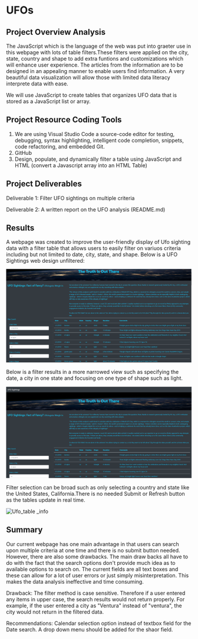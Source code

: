 # UFOs

## Project Overview Analysis

The JavaScript which is the language of the web was put into graeter use in this webpage with lots of table filters.These filters were applied on the city, state, country and shape to add extra funtions and customizations which will enhance user experience.
The articles from the information are to be designed in an appealing manner to enable users find information. A very beautiful data visualization will allow those with limited data literacy interprete data with ease.

We will use JavaScript to create tables that organizes UFO data that is stored as a JavaScript list or array.

## Project Resource Coding Tools

1. We are using Visual Studio Code a source-code editor for testing, debugging, syntax highlighting, intelligent code completion, snippets, code refactoring, and embedded Git.
2. GitHub
3. Design, populate, and dynamically filter a table using JavaScript and HTML (convert a Javascript array into an HTML Table)

## Project Deliverables

Deliverable 1: Filter UFO sightings on multiple criteria

Deliverable 2: A written report on the UFO analysis (README.md)

## Results

A webpage was created to improve the user-friendly display of Ufo sighting data with a filter table that allows users to easily filter on variuos criteria including but not limited to date, city, state, and shape. Below is a UFO Sightings web design unfiltered:

![Ufo_web_app](https://github.com/femiimam001/UFOs/blob/main/Resouces/Ufo_web_app.PNG)

Below is a filter results in a more narrowed view such as specifying the date, a city in one state and focusing on one type of shape such as light.

![Ufo_fitered_lightshape](https://github.com/femiimam001/UFOs/blob/main/Resouces/Ufo_fitered_lightshape.PNG)

Filter selection can be broad such as only selecting a country and state like the United States, California.There is no needed Submit or Refresh button as the tables update in real time.

![Ufo_table _info](https://github.com/femiimam001/UFOs/edit/main/Ufo_table_info.PNG)

## Summary

Our current webpage has one main advantage in that users can search upon multiple criteria at one time and there is no submit button needed. However, there are also some drawbacks. The main draw backs all have to do with the fact that the search options don't provide much idea as to available options to search on. The current fields are all text boxes and these can allow for a lot of user errors or just simply misinterpretation. This makes the data analysis ineffective and time consuming.

Drawback:
The filter method is case sensitive. Therefore if a user entered any items in upper case, the search results would not return properly. For example, if the user entered a city as "Ventura" instead of "ventura", the city would not return in the filtered data.

Recommendations:
Calendar selection option instead of textbox field for the Date search.
A drop down menu should be added for the shaor field.
